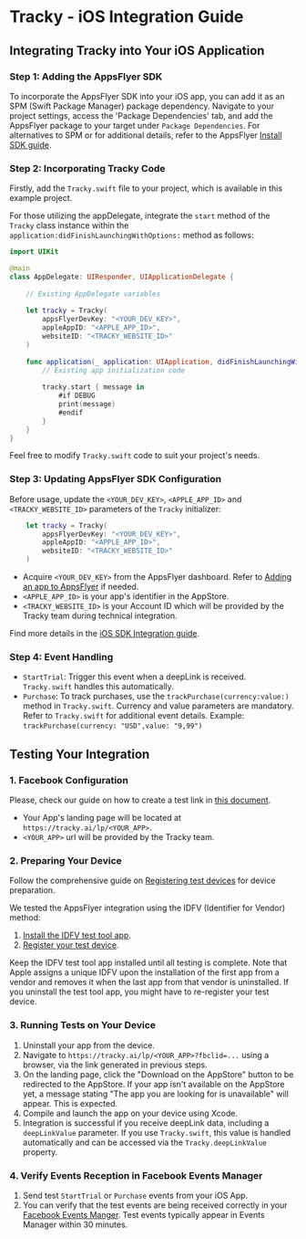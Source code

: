 # Tracky - iOS Integration Guide

## Integrating Tracky into Your iOS Application

### Step 1: Adding the AppsFlyer SDK
To incorporate the AppsFlyer SDK into your iOS app, you can add it as an SPM (Swift Package Manager) package dependency. Navigate to your project settings, access the 'Package Dependencies' tab, and add the AppsFlyer package to your target under `Package Dependencies`. For alternatives to SPM or for additional details, refer to the AppsFlyer [Install SDK guide](https://dev.appsflyer.com/hc/docs/install-ios-sdk).

### Step 2: Incorporating Tracky Code
Firstly, add the `Tracky.swift` file to your project, which is available in this example project.

For those utilizing the appDelegate, integrate the `start` method of the `Tracky` class instance within the `application:didFinishLaunchingWithOptions:` method as follows:
```swift
import UIKit

@main
class AppDelegate: UIResponder, UIApplicationDelegate {
    
    // Existing AppDelegate variables
    
    let tracky = Tracky(
        appsFlyerDevKey: "<YOUR_DEV_KEY>",
        appleAppID: "<APPLE_APP_ID>",
        websiteID: "<TRACKY_WEBSITE_ID>"
    )
    
    func application(_ application: UIApplication, didFinishLaunchingWithOptions launchOptions: [UIApplication.LaunchOptionsKey: Any]?) -> Bool {
        // Existing app initialization code
        
        tracky.start { message in
            #if DEBUG
            print(message)
            #endif
        }
    }    
}
```

Feel free to modify `Tracky.swift` code to suit your project's needs.

### Step 3: Updating AppsFlyer SDK Configuration 
Before usage, update the `<YOUR_DEV_KEY>`, `<APPLE_APP_ID>` and `<TRACKY_WEBSITE_ID>` parameters of the `Tracky` initializer:
```swift
    let tracky = Tracky(
        appsFlyerDevKey: "<YOUR_DEV_KEY>",
        appleAppID: "<APPLE_APP_ID>",
        websiteID: "<TRACKY_WEBSITE_ID>"
    )
```
- Acquire `<YOUR_DEV_KEY>` from the AppsFlyer dashboard. Refer to [Adding an app to AppsFlyer](https://support.appsflyer.com/hc/en-us/articles/207377436-Adding-an-app-to-AppsFlyer) if needed.
- `<APPLE_APP_ID>` is your app's identifier in the AppStore.
- `<TRACKY_WEBSITE_ID>` is your Account ID which will be provided by the Tracky team during technical integration.


Find more details in the [iOS SDK Integration guide](https://dev.appsflyer.com/hc/docs/integrate-ios-sdk).

### Step 4: Event Handling
- `StartTrial`: Trigger this event when a deepLink is received. `Tracky.swift` handles this automatically.
- `Purchase`: To track purchases, use the `trackPurchase(currency:value:)` method in `Tracky.swift`. Currency and value parameters are mandatory. Refer to `Tracky.swift` for additional event details. Example: `trackPurchase(currency: "USD",value: "9,99")`

## Testing Your Integration

### 1. Facebook Configuration
Please, check our guide on how to create a test link in [this document](https://github.com/tracky-ai/tracky-demo-iOS/blob/main/Doc/Tracky.AI%20-%20Creating%20a%20test%20Facebook%20Ads%20link.pdf).
- Your App's landing page will be located at `https://tracky.ai/lp/<YOUR_APP>`.
- `<YOUR_APP>` url will be provided by the Tracky team.

### 2. Preparing Your Device
Follow the comprehensive guide on [Registering test devices](https://support.appsflyer.com/hc/en-us/articles/207031996) for device preparation.

We tested the AppsFlyer integration using the IDFV (Identifier for Vendor) method:
1. [Install the IDFV test tool app](https://dev.appsflyer.com/hc/docs/install-the-idfv-test-tool-app#how-to-install-the-idfv-testing-tool-app).
2. [Register your test device](https://support.appsflyer.com/hc/en-us/articles/207031996#add-a-device-manually-via-the-user-interface).

Keep the IDFV test tool app installed until all testing is complete. Note that Apple assigns a unique IDFV upon the installation of the first app from a vendor and removes it when the last app from that vendor is uninstalled. If you uninstall the test tool app, you might have to re-register your test device.

### 3. Running Tests on Your Device
1. Uninstall your app from the device.
2. Navigate to `https://tracky.ai/lp/<YOUR_APP>?fbclid=...` using a browser, via the link generated in previous steps.
3. On the landing page, click the "Download on the AppStore" button to be redirected to the AppStore. If your app isn't available on the AppStore yet, a message stating "The app you are looking for is unavailable" will appear. This is expected.
4. Compile and launch the app on your device using Xcode.
5. Integration is successful if you receive deepLink data, including a `deepLinkValue` parameter. If you use `Tracky.swift`, this value is handled automatically and can be accessed via the `Tracky.deepLinkValue` property.

### 4. Verify Events Reception in Facebook Events Manager
1. Send test `StartTrial` or `Purchase` events from your iOS App.
2. You can verify that the test events are being received correctly in your [Facebook Events Manger](https://business.facebook.com/events_manager2/). Test events typically appear in Events Manager within 30 minutes.
